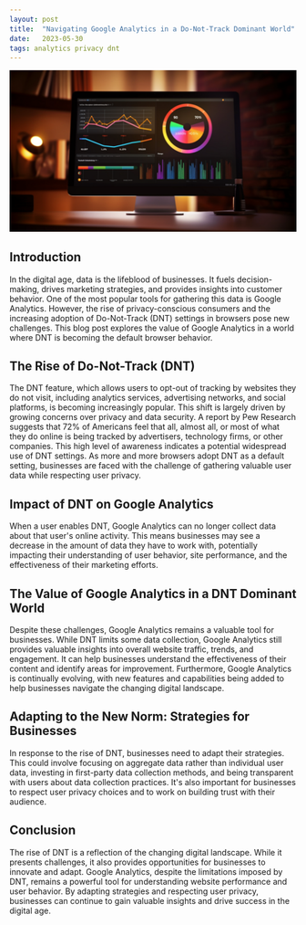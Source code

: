 ```yaml
---
layout: post
title:  "Navigating Google Analytics in a Do-Not-Track Dominant World"
date:   2023-05-30
tags: analytics privacy dnt
---
```


![A screen displaying advanded analytics](/assets/analytics.png)

## Introduction

In the digital age, data is the lifeblood of businesses. It fuels decision-making, drives marketing strategies, and provides insights into customer behavior. One of the most popular tools for gathering this data is Google Analytics. However, the rise of privacy-conscious consumers and the increasing adoption of Do-Not-Track (DNT) settings in browsers pose new challenges. This blog post explores the value of Google Analytics in a world where DNT is becoming the default browser behavior.

## The Rise of Do-Not-Track (DNT)

The DNT feature, which allows users to opt-out of tracking by websites they do not visit, including analytics services, advertising networks, and social platforms, is becoming increasingly popular. This shift is largely driven by growing concerns over privacy and data security. A report by Pew Research suggests that 72% of Americans feel that all, almost all, or most of what they do online is being tracked by advertisers, technology firms, or other companies. This high level of awareness indicates a potential widespread use of DNT settings. As more and more browsers adopt DNT as a default setting, businesses are faced with the challenge of gathering valuable user data while respecting user privacy.

## Impact of DNT on Google Analytics

When a user enables DNT, Google Analytics can no longer collect data about that user's online activity. This means businesses may see a decrease in the amount of data they have to work with, potentially impacting their understanding of user behavior, site performance, and the effectiveness of their marketing efforts.

## The Value of Google Analytics in a DNT Dominant World

Despite these challenges, Google Analytics remains a valuable tool for businesses. While DNT limits some data collection, Google Analytics still provides valuable insights into overall website traffic, trends, and engagement. It can help businesses understand the effectiveness of their content and identify areas for improvement. Furthermore, Google Analytics is continually evolving, with new features and capabilities being added to help businesses navigate the changing digital landscape.

## Adapting to the New Norm: Strategies for Businesses

In response to the rise of DNT, businesses need to adapt their strategies. This could involve focusing on aggregate data rather than individual user data, investing in first-party data collection methods, and being transparent with users about data collection practices. It's also important for businesses to respect user privacy choices and to work on building trust with their audience.

## Conclusion

The rise of DNT is a reflection of the changing digital landscape. While it presents challenges, it also provides opportunities for businesses to innovate and adapt. Google Analytics, despite the limitations imposed by DNT, remains a powerful tool for understanding website performance and user behavior. By adapting strategies and respecting user privacy, businesses can continue to gain valuable insights and drive success in the digital age.
